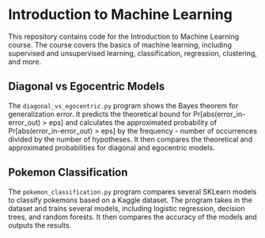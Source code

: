 # Introduction to Machine Learning

This repository contains code for the Introduction to Machine Learning course. The course covers the basics of machine learning, including supervised and unsupervised learning, classification, regression, clustering, and more.

## Diagonal vs Egocentric Models

The `diagonal_vs_egocentric.py` program shows the Bayes theorem for generalization error. It predicts the theoretical bound for Pr[abs(error_in-error_out) > eps] and calculates the approximated probability of Pr[abs(error_in-error_out) > eps] by the frequency - number of occurrences divided by the number of hypotheses. It then compares the theoretical and approximated probabilities for diagonal and egocentric models.

## Pokemon Classification

The `pokemon_classification.py` program compares several SKLearn models to classify pokemons based on a Kaggle dataset. The program takes in the dataset and trains several models, including logistic regression, decision trees, and random forests. It then compares the accuracy of the models and outputs the results.
